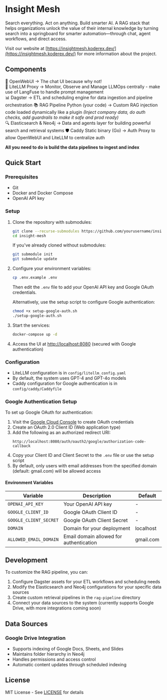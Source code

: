 # Insight Mesh

Search everything. Act on anything. Build smarter AI. A RAG stack that helps organizations unlock the value of their internal knowledge by turning search into a springboard for smarter automation—through chat, agent workflows, and direct access.

Visit our website at [https://insightmesh.koderex.dev/](https://insightmesh.koderex.dev/) for more information about the project.

## Components

🧠 OpenWebUI  -> The chat UI because why not!  
🔄 LiteLLM Proxy	-> Monitor, Observe and Manage LLMOps centrally - make use of LangFuse to handle prompt management     
📊 Dagster -> ETL and scheduling engine for data ingestion and pipeline orchestration
📚 RAG Pipeline	Python (your code) -> Custom RAG injection code loaded dynamically like a plugin _(Inject company data, do auth checks, add guardrails to make it safe and prod ready)_   
🔍 Elasticsearch & Neo4j -> Data and agents layer for building powerful search and retrieval systems
🛡️ Caddy	Static binary (Go)	-> Auth Proxy to allow OpenWebUI and LiteLLM to centralize auth  

**All you need to do is build the data pipelines to ingest and index**

## Quick Start

### Prerequisites

- Git
- Docker and Docker Compose
- OpenAI API key

### Setup

1. Clone the repository with submodules:
   ```bash
   git clone --recurse-submodules https://github.com/yourusername/insight-mesh.git
   cd insight-mesh
   ```

   If you've already cloned without submodules:
   ```bash
   git submodule init
   git submodule update
   ```

2. Configure your environment variables:
   ```bash
   cp .env.example .env
   ```
   Then edit the `.env` file to add your OpenAI API key and Google OAuth credentials.
   
   Alternatively, use the setup script to configure Google authentication:
   ```bash
   chmod +x setup-google-auth.sh
   ./setup-google-auth.sh
   ```

3. Start the services:
   ```bash
   docker-compose up -d
   ```

4. Access the UI at [http://localhost:8080](http://localhost:8080) (secured with Google authentication)

### Configuration

- LiteLLM configuration is in `config/litellm_config.yaml`
- By default, the system uses GPT-4 and GPT-4o models
- Caddy configuration for Google authentication is in `config/caddy/Caddyfile`

### Google Authentication Setup

To set up Google OAuth for authentication:

1. Visit the [Google Cloud Console](https://console.cloud.google.com/apis/credentials) to create OAuth credentials
2. Create an OAuth 2.0 Client ID (Web application type)
3. Add the following as an authorized redirect URI:
   ```
   http://localhost:8080/auth/oauth2/google/authorization-code-callback
   ```
4. Copy your Client ID and Client Secret to the `.env` file or use the setup script
5. By default, only users with email addresses from the specified domain (default: gmail.com) will be allowed access

#### Environment Variables

| Variable | Description | Default |
|----------|-------------|--------|
| `OPENAI_API_KEY` | Your OpenAI API key | - |
| `GOOGLE_CLIENT_ID` | Google OAuth Client ID | - |
| `GOOGLE_CLIENT_SECRET` | Google OAuth Client Secret | - |
| `DOMAIN` | Domain for your deployment | localhost |
| `ALLOWED_EMAIL_DOMAIN` | Email domain allowed for authentication | gmail.com |

## Development

To customize the RAG pipeline, you can:

1. Configure Dagster assets for your ETL workflows and scheduling needs
2. Modify the Elasticsearch and Neo4j configurations for your specific data sources
3. Create custom retrieval pipelines in the `rag-pipeline` directory
4. Connect your data sources to the system (currently supports Google Drive, with more integrations coming soon)

## Data Sources

### Google Drive Integration
- Supports indexing of Google Docs, Sheets, and Slides
- Maintains folder hierarchy in Neo4j
- Handles permissions and access control
- Automatic content updates through scheduled indexing

## License

MIT License - See [LICENSE](LICENSE) for details
